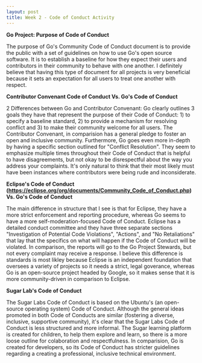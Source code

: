 ```yaml
---
layout: post
title: Week 2 - Code of Conduct Activity
---
```

**Go Project: Purpose of Code of Conduct**

The purpose of Go's Community Code of Conduct document is to provide the public with a set of guidelines on how to use Go's open source software. It is to establish a baseline for how they expect their users and contributors in their community to behave with one another. I definitely believe that having this type of document for all projects is very beneficial because it sets an expectation for all users to treat one another with respect. 

<!--more-->

**Contributor Convenant Code of Conduct Vs. Go's Code of Conduct**

2 Differences between Go and Contributor Convenant: Go clearly outlines 3 goals they have that represent the purpose of their Code of Conduct: 1) to specify a baseline standard, 2) to provide a mechanism for resolving conflict and 3) to make their community welcome for all users. The Contributor Convenant, in comparision has a general pledge to foster an open and inclusive community. Furthermore, Go goes even more in-depth by having a specific section outlined for "Conflict Resolution". They seem to emphasize multiple times throughout their Code of Conduct that is helpful to have disagreements, but not okay to be disrespectful about the way you address your complaints. It's only natural to think that their most likely must have been instances where contributors were being rude and inconsiderate.

**Eclipse's Code of Conduct (https://eclipse.org/org/documents/Community_Code_of_Conduct.php) Vs. Go's Code of Conduct**

The main difference in structure that I see is that for Eclipse, they have a more strict enforcement and reporting procedure, whereas Go seems to have a more self-moderation-focused Code of Conduct. Eclipse has a detailed conduct committee and they have three separate sections "Investigation of Potential Code Violations", "Actions", and "No Retaliations" that lay that the specifics on what will happen if the Code of Conduct will be violated. In comparison, the reports will go to the Go Project Stewards, but not every complaint may receive a response. I believe this difference is standards is most likley because Eclipse is an independent foundation that oversees a variety of projects so it needs a strict, legal goverance, whereas Go is an open-source project headed by Google, so it makes sense that it is more community-driven in comparison to Eclipse.

**Sugar Lab's Code of Conduct**

The Sugar Labs Code of Conduct is based on the Ubuntu's (an open-source operating system) Code of Conduct. Although the general ideas promoted in both Code of Conducts are similar (fostering a diverse, inclusive, supportive community), it's clear that the Sugar Labs Code of Conduct is less structured and more informal. The Sugar learning platform is created for children, to help them explore and learn, so there is a more loose outline for colaboration and respectfulness. In comparision, Go is created for developers, so its Code of Conduct has stricter guidelines regarding a creating a professional, inclusive technical environment. 
